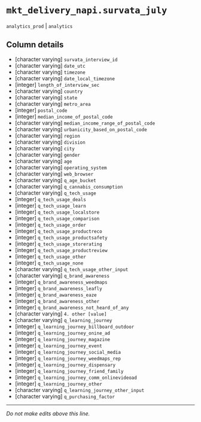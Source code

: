 # `mkt_delivery_napi.survata_july`
`analytics_prod` | `analytics`

## Column details
* [character varying] `survata_interview_id`
* [character varying] `date_utc`
* [character varying] `timezone`
* [character varying] `date_local_timezone`
* [integer]   `length_of_interview_sec`
* [character varying] `country`
* [character varying] `state`
* [character varying] `metro_area`
* [integer]   `postal_code`
* [integer]   `median_income_of_postal_code`
* [character varying] `median_income_range_of_postal_code`
* [character varying] `urbanicity_based_on_postal_code`
* [character varying] `region`
* [character varying] `division`
* [character varying] `city`
* [character varying] `gender`
* [character varying] `age`
* [character varying] `operating_system`
* [character varying] `web_browser`
* [character varying] `q_age_bucket`
* [character varying] `q_cannabis_consumption`
* [character varying] `q_tech_usage`
* [integer]   `q_tech_usage_deals`
* [integer]   `q_tech_usage_learn`
* [integer]   `q_tech_usage_localstore`
* [integer]   `q_tech_usage_comparison`
* [integer]   `q_tech_usage_order`
* [integer]   `q_tech_usage_productreco`
* [integer]   `q_tech_usage_productsafety`
* [integer]   `q_tech_usage_storerating`
* [integer]   `q_tech_usage_productreview`
* [integer]   `q_tech_usage_other`
* [integer]   `q_tech_usage_none`
* [character varying] `q_tech_usage_other_input`
* [character varying] `q_brand_awareness`
* [integer]   `q_brand_awareness_weedmaps`
* [integer]   `q_brand_awareness_leafly`
* [integer]   `q_brand_awareness_eaze`
* [integer]   `q_brand_awareness_other`
* [integer]   `q_brand_awareness_not_heard_of_any`
* [character varying] `4. other [value]`
* [character varying] `q_learning_journey`
* [integer]   `q_learning_journey_billboard_outdoor`
* [integer]   `q_learning_journey_onine_ad`
* [integer]   `q_learning_journey_magazine`
* [integer]   `q_learning_journey_event`
* [integer]   `q_learning_journey_social_media`
* [integer]   `q_learning_journey_weedmaps_rep`
* [integer]   `q_learning_journey_dispensary`
* [integer]   `q_learning_journey_friend_family`
* [integer]   `q_learning_journey_comm_onlinevideoad`
* [integer]   `q_learning_journey_other`
* [character varying] `q_learning_journey_other_input`
* [character varying] `q_purchasing_factor`

-------------------------------------------------------------------------------
*Do not make edits above this line.*

